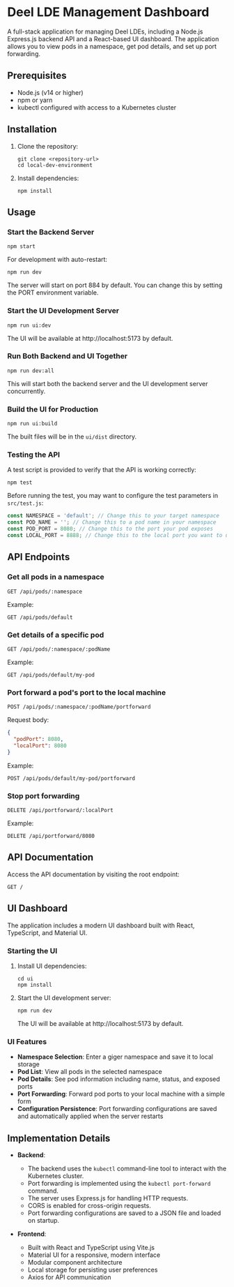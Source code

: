 # Deel LDE Management Dashboard

A full-stack application for managing Deel LDEs, including a Node.js Express.js backend API and a React-based UI dashboard. The application allows you to view pods in a namespace, get pod details, and set up port forwarding.

## Prerequisites

- Node.js (v14 or higher)
- npm or yarn
- kubectl configured with access to a Kubernetes cluster

## Installation

1. Clone the repository:
   ```
   git clone <repository-url>
   cd local-dev-environment
   ```

2. Install dependencies:
   ```
   npm install
   ```

## Usage

### Start the Backend Server

```
npm start
```

For development with auto-restart:
```
npm run dev
```

The server will start on port 884 by default. You can change this by setting the PORT environment variable.

### Start the UI Development Server

```
npm run ui:dev
```

The UI will be available at http://localhost:5173 by default.

### Run Both Backend and UI Together

```
npm run dev:all
```

This will start both the backend server and the UI development server concurrently.

### Build the UI for Production

```
npm run ui:build
```

The built files will be in the `ui/dist` directory.

### Testing the API

A test script is provided to verify that the API is working correctly:

```
npm test
```

Before running the test, you may want to configure the test parameters in `src/test.js`:

```javascript
const NAMESPACE = 'default'; // Change this to your target namespace
const POD_NAME = ''; // Change this to a pod name in your namespace
const POD_PORT = 8080; // Change this to the port your pod exposes
const LOCAL_PORT = 8888; // Change this to the local port you want to use
```

## API Endpoints

### Get all pods in a namespace

```
GET /api/pods/:namespace
```

Example:
```
GET /api/pods/default
```

### Get details of a specific pod

```
GET /api/pods/:namespace/:podName
```

Example:
```
GET /api/pods/default/my-pod
```

### Port forward a pod's port to the local machine

```
POST /api/pods/:namespace/:podName/portforward
```

Request body:
```json
{
  "podPort": 8080,
  "localPort": 8080
}
```

Example:
```
POST /api/pods/default/my-pod/portforward
```

### Stop port forwarding

```
DELETE /api/portforward/:localPort
```

Example:
```
DELETE /api/portforward/8080
```

## API Documentation

Access the API documentation by visiting the root endpoint:

```
GET /
```

## UI Dashboard

The application includes a modern UI dashboard built with React, TypeScript, and Material UI.

### Starting the UI

1. Install UI dependencies:
   ```
   cd ui
   npm install
   ```

2. Start the UI development server:
   ```
   npm run dev
   ```

   The UI will be available at http://localhost:5173 by default.

### UI Features

- **Namespace Selection**: Enter a giger namespace and save it to local storage
- **Pod List**: View all pods in the selected namespace
- **Pod Details**: See pod information including name, status, and exposed ports
- **Port Forwarding**: Forward pod ports to your local machine with a simple form
- **Configuration Persistence**: Port forwarding configurations are saved and automatically applied when the server restarts

## Implementation Details

- **Backend**:
  - The backend uses the `kubectl` command-line tool to interact with the Kubernetes cluster.
  - Port forwarding is implemented using the `kubectl port-forward` command.
  - The server uses Express.js for handling HTTP requests.
  - CORS is enabled for cross-origin requests.
  - Port forwarding configurations are saved to a JSON file and loaded on startup.

- **Frontend**:
  - Built with React and TypeScript using Vite.js
  - Material UI for a responsive, modern interface
  - Modular component architecture
  - Local storage for persisting user preferences
  - Axios for API communication
